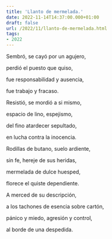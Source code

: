 ```yaml
---
title: 'Llanto de mermelada.'
date: 2022-11-14T14:37:00.000+01:00
draft: false
url: /2022/11/llanto-de-mermelada.html
tags: 
- 2022
---
```


Sembró, se cayó por un agujero,

perdió el puesto que quiso,

fue responsabilidad y ausencia,

fue trabajo y fracaso.

  

Resistió, se mordió a si mismo,

espacio de lino, espejismo,

del fino atardecer sepultado,

en lucha contra la inocencia.

  

Rodillas de butano, suelo ardiente,

sin fe, hereje de sus heridas,

mermelada de dulce huesped,

florece el quiste dependiente.

  

A merced de su descripción,

a los tachones de esencia sobre cartón,

pánico y miedo, agresión y control,

al borde de una despedida.